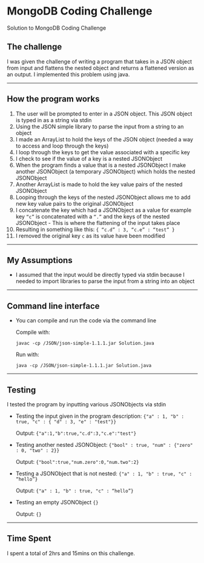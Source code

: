 # MongoDB Coding Challenge
Solution to MongoDB Coding Challenge

## The challenge 
I was given the challenge of writing a program that takes in a JSON object from input and flattens the nested object and returns a flattened version as an output. I implemented this problem using java. 

---

## How the program works 
1.	The user will be prompted to enter in a JSON object. This JSON object is typed in as a string via stdin
2.	Using the JSON simple library to parse the input from a string to an object
3.	I made an ArrayList to hold the keys of the JSON object (needed a way to access and loop through the keys) 
4.	I loop through the keys to get the value associated with a specific key
5.	I check to see if the value of a key is a nested JSONObject
6.	When the program finds a value that is a nested JSONObject I make another JSONObject (a temporary JSONObject) which holds the nested JSONObject 
7.	Another ArrayList is made to hold the key value pairs of the nested JSONObject 
8.	Looping through the keys of the nested JSONObject allows me to add new key value pairs to the original JSONObject 
9.	I concatenate the key which had a JSONObject as a value for example key `“c”` is concatenated with a `“.”` and the keys of the nested JSONObject - This is where the flattening of the input takes place
10.	Resulting in something like this: `{ “c.d” : 3, “c.e” : “test” }`
11.	I removed the original key `c` as its value have been modified 

--- 

## My Assumptions 
- I assumed that the input would be directly typed via stdin because I needed to import libraries to parse the input from a string into an object 

---

## Command line interface

- You can compile and run the code via the command line

  Compile with: 
  
  `javac -cp /JSON/json-simple-1.1.1.jar Solution.java`
  
  Run with: 
  
  `java -cp /JSON/json-simple-1.1.1.jar Solution.java`
  
---
  
## Testing 
I tested the program by inputting various JSONObjects via stdin
  
- Testing the input given in the program description:
  `{"a" : 1, "b" : true, "c" : { "d" : 3, "e" : "test"}}`
    
   Output: `{"a":1,"b":true,"c.d":3,"c.e":"test"}`
   
- Testing another nested JSONObject: 
 `{"bool" : true, "num" : {"zero" : 0, "two" : 2}}`
  
   Output: `{"bool":true,"num.zero":0,"num.two":2}`
    
- Testing a JSONObject that  is not nested:
  `{"a" : 1, "b" : true, "c" : “hello”}`
    
   Output: `{"a" : 1, "b" : true, "c" : “hello”}`
    
- Testing an empty JSONObject
  `{}`
    
   Output: `{}`
     
---

## Time Spent 
I spent a total of 2hrs and 15mins on this challenge. 
